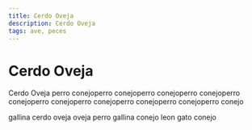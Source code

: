 ```yaml
---
title: Cerdo Oveja
description: Cerdo Oveja
tags: ave, peces
---
```


# Cerdo Oveja

Cerdo Oveja perro conejoperro conejoperro conejoperro conejoperro conejoperro conejoperro conejoperro conejoperro conejoperro conejo

gallina cerdo oveja oveja perro gallina conejo leon gato conejo